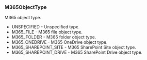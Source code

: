 ### M365ObjectType
M365 object type.

- UNSPECIFIED - Unspecified type.
- M365_FILE - M365 file object type.
- M365_FOLDER - M365 folder object type.
- M365_ONEDRIVE - M365 OneDrive object type.
- M365_SHAREPOINT_SITE - M365 SharePoint Site object type.
- M365_SHAREPOINT_DRIVE - M365 SharePoint Drive object type.
